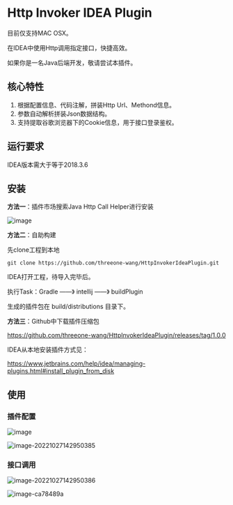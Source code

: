 # Http Invoker IDEA Plugin

目前仅支持MAC OSX。

在IDEA中使用Http调用指定接口，快捷高效。

如果你是一名Java后端开发，敬请尝试本插件。

## 核心特性

1. 根据配置信息、代码注解，拼装Http Url、Methond信息。
2. 参数自动解析拼装Json数据结构。
3. 支持提取谷歌浏览器下的Cookie信息，用于接口登录鉴权。

## 运行要求

IDEA版本需大于等于2018.3.6

## 安装

**方法一**：插件市场搜索Java Http Call Helper进行安装

![image](https://user-images.githubusercontent.com/41659443/198494263-652d1915-6791-444b-9aa1-5e674a75b028.png)



**方法二**：自助构建

先clone工程到本地

```shell
git clone https://github.com/threeone-wang/HttpInvokerIdeaPlugin.git
```

IDEA打开工程，待导入完毕后。

执行Task：Gradle ——》 intellij ——》 buildPlugin

生成的插件包在 build/distributions 目录下。



**方法三**：Github中下载插件压缩包

https://github.com/threeone-wang/HttpInvokerIdeaPlugin/releases/tag/1.0.0



IDEA从本地安装插件方式见：

https://www.jetbrains.com/help/idea/managing-plugins.html#install_plugin_from_disk

## 使用

### 插件配置

![image](https://user-images.githubusercontent.com/41659443/198217931-96614c8d-fe41-4872-813a-b15492ed258a.png)



![image-20221027142950385](https://user-images.githubusercontent.com/41659443/198215169-23a23240-2b56-4a80-9183-b94df1c65e01.png)

### 接口调用

![image-20221027142950386](https://user-images.githubusercontent.com/41659443/198215766-1f2492bb-42c4-4ed7-90d0-08af9592d51c.png)



![image-ca78489a](https://user-images.githubusercontent.com/41659443/198216481-ca78489a-83ae-490b-b712-92b8e442985a.png)

